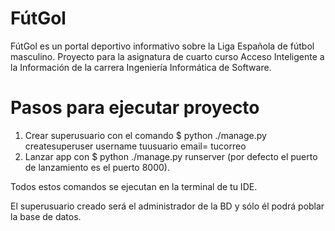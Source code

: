 # FútGol 
FútGol es un portal deportivo informativo sobre la Liga Española de fútbol masculino. Proyecto para la asignatura de cuarto curso Acceso Inteligente a la Información de la carrera Ingeniería Informática de Software. 


# Pasos para ejecutar proyecto 

1. Crear superusuario con el comando $ python ./manage.py createsuperuser username tuusuario email= tucorreo
2. Lanzar app con $ python ./manage.py runserver (por defecto el puerto de lanzamiento es el puerto 8000). 

Todos estos comandos se ejecutan en la terminal de tu IDE. 

El superusuario creado será el administrador de la BD y sólo él podrá poblar la base de datos. 
